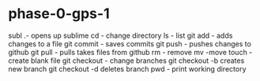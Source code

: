 # phase-0-gps-1
subl .- opens up sublime
cd - change directory
ls - list
git add - adds  changes to a file
git commit - saves commits
git push - pushes changes to github
git pull - pulls takes files from github
rm - remove
mv -move
touch - create blank file
git checkout - change branches
git checkout -b creates new branch
git checkout -d deletes branch
pwd - print working directory
